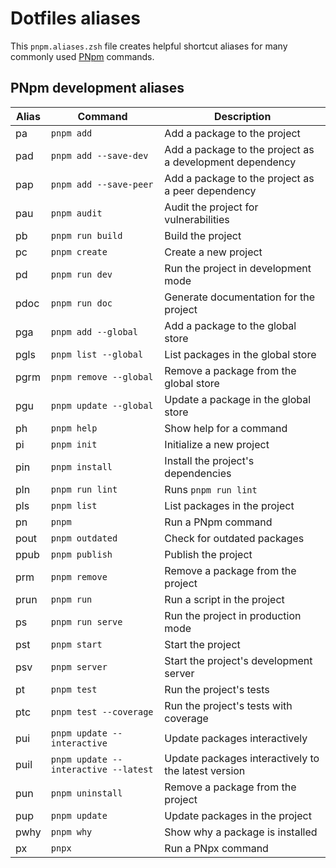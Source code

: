 # Dotfiles aliases

This `pnpm.aliases.zsh` file creates helpful shortcut aliases for many
commonly used [PNpm](https://pnpm.io) commands.

## PNpm development aliases

| Alias | Command | Description |
| ----- | ----- | ----- |
| pa | `pnpm add` | Add a package to the project |
| pad | `pnpm add --save-dev` | Add a package to the project as a development dependency |
| pap | `pnpm add --save-peer` | Add a package to the project as a peer dependency |
| pau | `pnpm audit` | Audit the project for vulnerabilities |
| pb | `pnpm run build` | Build the project |
| pc | `pnpm create` | Create a new project |
| pd | `pnpm run dev` | Run the project in development mode |
| pdoc | `pnpm run doc` | Generate documentation for the project |
| pga | `pnpm add --global` | Add a package to the global store |
| pgls | `pnpm list --global` | List packages in the global store |
| pgrm | `pnpm remove --global` | Remove a package from the global store |
| pgu | `pnpm update --global` | Update a package in the global store |
| ph | `pnpm help` | Show help for a command |
| pi | `pnpm init` | Initialize a new project |
| pin | `pnpm install` | Install the project's dependencies |
| pln | `pnpm run lint` | Runs `pnpm run lint` |
| pls | `pnpm list` | List packages in the project |
| pn | `pnpm` | Run a PNpm command |
| pout | `pnpm outdated` | Check for outdated packages |
| ppub | `pnpm publish` | Publish the project |
| prm | `pnpm remove` | Remove a package from the project |
| prun | `pnpm run` | Run a script in the project |
| ps | `pnpm run serve` | Run the project in production mode |
| pst | `pnpm start` | Start the project |
| psv | `pnpm server` | Start the project's development server |
| pt | `pnpm test` | Run the project's tests |
| ptc | `pnpm test --coverage` | Run the project's tests with coverage |
| pui | `pnpm update --interactive` | Update packages interactively |
| puil | `pnpm update --interactive --latest` | Update packages interactively to the latest version |
| pun | `pnpm uninstall` | Remove a package from the project |
| pup | `pnpm update` | Update packages in the project |
| pwhy | `pnpm why` | Show why a package is installed |
| px | `pnpx` | Run a PNpx command |
